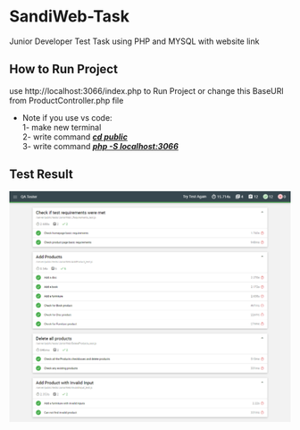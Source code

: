 # SandiWeb-Task
Junior Developer Test Task using PHP and MYSQL with website link

## How to Run Project
   use http://localhost:3066/index.php to Run Project or change this BaseURl from ProductController.php file
  * Note if you use vs code:<br>
      1- make new terminal <br>
      2- write command <u>***cd public***</u> <br>
      3- write command <u>***php -S localhost:3066***</u> <br>
   
## Test Result
<img src="Image/QA Tester.png" alt="Alt text" title="Optional title">

   
